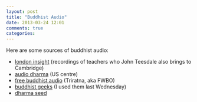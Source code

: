 ```yaml
---
layout: post
title: "Buddhist Audio"
date: 2013-03-24 12:01
comments: true
categories: 
---
```

Here are some sources of buddhist audio:

- [london insight](http://www.dharmaseed.org/talks/) (recordings of teachers who John Teesdale also brings to Cambridge) 
- [audio dharma](http://www.audiodharma.org/talks/) (US centre) 
- [free buddhist audio](http://www.freebuddhistaudio.com/audio/) (Triratna, aka FWBO) 
- [buddhist geeks](http://www.buddhistgeeks.com/) (I used them last Wednesday) 
- [dharma seed](http://www.dharmaseed.org/talks/) 

